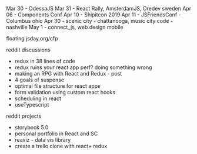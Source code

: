 <!-- Mar 15 - React Next, RSConf 2019, allthingsopen (raleigh)
Mar 20 - React Loop Chicago
Mar 22 - The GraphQL Conf Berlin, Yow Lambda Jam AU -->
<!-- Mar 24 - Barca JSCamp -->

Mar 30 - OdessaJS
Mar 31 - React Rally, AmsterdamJS, Oredev sweden
Apr 06 - Components Conf
Apr 10 - Shipitcon 2019
Apr 11 - JSFriendsConf - Columbus ohio
Apr 30 - scenic city - chattanooga, music city code - nashville
May 1 - connect_js, web design mobile

floating jsday.org/cfp

reddit discussions

- redux in 38 lines of code
- redux ruins your react app perf? doing something wrong
- making an RPG with React and Redux - post
- 4 goals of suspense
- optimal file structure for react apps
- form validation using custom react hooks
- scheduling in react
- useTypescript

reddit projects

- storybook 5.0
- personal portfolio in React and SC
- reaviz - data vis library
- create a trello clone with react+ redux
